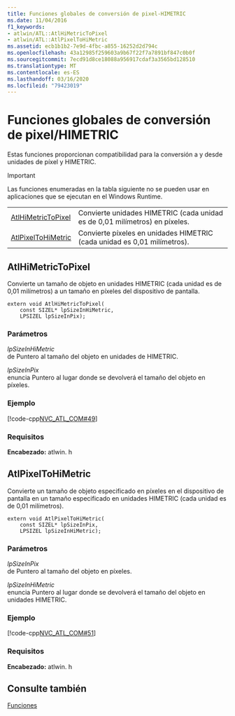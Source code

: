 ```yaml
---
title: Funciones globales de conversión de pixel-HIMETRIC
ms.date: 11/04/2016
f1_keywords:
- atlwin/ATL::AtlHiMetricToPixel
- atlwin/ATL::AtlPixelToHiMetric
ms.assetid: ecb1b1b2-7e9d-4fbc-a855-16252d2d794c
ms.openlocfilehash: 43a12985f259603a9b67f22f7a7891bf847c0b0f
ms.sourcegitcommit: 7ecd91d8ce18088a956917cdaf3a3565bd128510
ms.translationtype: MT
ms.contentlocale: es-ES
ms.lasthandoff: 03/16/2020
ms.locfileid: "79423019"
---
```

# <a name="pixelhimetric-conversion-global-functions"></a>Funciones globales de conversión de pixel/HIMETRIC

Estas funciones proporcionan compatibilidad para la conversión a y desde unidades de píxel y HIMETRIC.

> [!IMPORTANT]
>  Las funciones enumeradas en la tabla siguiente no se pueden usar en aplicaciones que se ejecutan en el Windows Runtime.

|||
|-|-|
|[AtlHiMetricToPixel](#atlhimetrictopixel)|Convierte unidades HIMETRIC (cada unidad es de 0,01 milímetros) en píxeles.|
|[AtlPixelToHiMetric](#atlpixeltohimetric)|Convierte píxeles en unidades HIMETRIC (cada unidad es 0,01 milímetros).|

##  <a name="atlhimetrictopixel"></a>AtlHiMetricToPixel

Convierte un tamaño de objeto en unidades HIMETRIC (cada unidad es de 0,01 milímetros) a un tamaño en píxeles del dispositivo de pantalla.

```
extern void AtlHiMetricToPixel(
    const SIZEL* lpSizeInHiMetric,
    LPSIZEL lpSizeInPix);
```

### <a name="parameters"></a>Parámetros

*lpSizeInHiMetric*<br/>
de Puntero al tamaño del objeto en unidades de HIMETRIC.

*lpSizeInPix*<br/>
enuncia Puntero al lugar donde se devolverá el tamaño del objeto en píxeles.

### <a name="example"></a>Ejemplo

[!code-cpp[NVC_ATL_COM#49](../../atl/codesnippet/cpp/pixel-himetric-conversion-global-functions_1.cpp)]

### <a name="requirements"></a>Requisitos

**Encabezado:** atlwin. h

##  <a name="atlpixeltohimetric"></a>AtlPixelToHiMetric

Convierte un tamaño de objeto especificado en píxeles en el dispositivo de pantalla en un tamaño especificado en unidades HIMETRIC (cada unidad es de 0,01 milímetros).

```
extern void AtlPixelToHiMetric(
    const SIZEL* lpSizeInPix,
    LPSIZEL lpSizeInHiMetric);
```

### <a name="parameters"></a>Parámetros

*lpSizeInPix*<br/>
de Puntero al tamaño del objeto en píxeles.

*lpSizeInHiMetric*<br/>
enuncia Puntero al lugar donde se devolverá el tamaño del objeto en unidades HIMETRIC.

### <a name="example"></a>Ejemplo

[!code-cpp[NVC_ATL_COM#51](../../atl/codesnippet/cpp/pixel-himetric-conversion-global-functions_2.cpp)]

### <a name="requirements"></a>Requisitos

**Encabezado:** atlwin. h

## <a name="see-also"></a>Consulte también

[Funciones](../../atl/reference/atl-functions.md)
